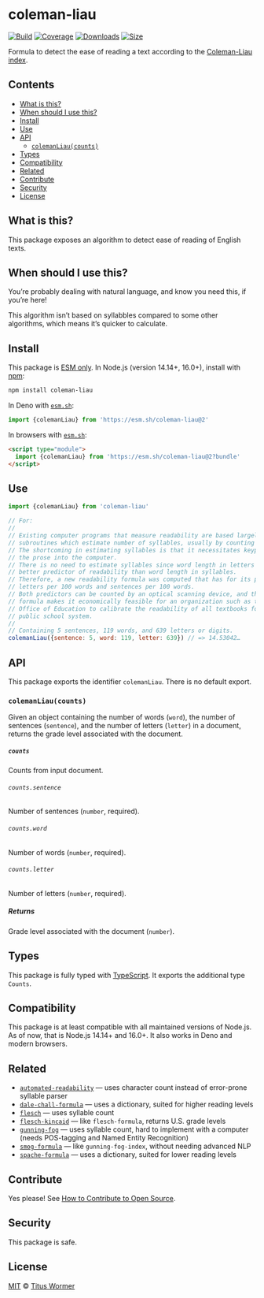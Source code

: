 # coleman-liau

[![Build][build-badge]][build]
[![Coverage][coverage-badge]][coverage]
[![Downloads][downloads-badge]][downloads]
[![Size][size-badge]][size]

Formula to detect the ease of reading a text according to the [Coleman-Liau
index][formula].

## Contents

*   [What is this?](#what-is-this)
*   [When should I use this?](#when-should-i-use-this)
*   [Install](#install)
*   [Use](#use)
*   [API](#api)
    *   [`colemanLiau(counts)`](#colemanliaucounts)
*   [Types](#types)
*   [Compatibility](#compatibility)
*   [Related](#related)
*   [Contribute](#contribute)
*   [Security](#security)
*   [License](#license)

## What is this?

This package exposes an algorithm to detect ease of reading of English texts.

## When should I use this?

You’re probably dealing with natural language, and know you need this, if
you’re here!

This algorithm isn’t based on syllabbles compared to some other algorithms,
which means it’s quicker to calculate.

## Install

This package is [ESM only][esm].
In Node.js (version 14.14+, 16.0+), install with [npm][]:

```sh
npm install coleman-liau
```

In Deno with [`esm.sh`][esmsh]:

```js
import {colemanLiau} from 'https://esm.sh/coleman-liau@2'
```

In browsers with [`esm.sh`][esmsh]:

```html
<script type="module">
  import {colemanLiau} from 'https://esm.sh/coleman-liau@2?bundle'
</script>
```

## Use

```js
import {colemanLiau} from 'coleman-liau'

// For:
//
// Existing computer programs that measure readability are based largely upon
// subroutines which estimate number of syllables, usually by counting vowels.
// The shortcoming in estimating syllables is that it necessitates keypunching
// the prose into the computer.
// There is no need to estimate syllables since word length in letters is a
// better predictor of readability than word length in syllables.
// Therefore, a new readability formula was computed that has for its predictors
// letters per 100 words and sentences per 100 words.
// Both predictors can be counted by an optical scanning device, and thus the
// formula makes it economically feasible for an organization such as the U.S.
// Office of Education to calibrate the readability of all textbooks for the
// public school system.
//
// Containing 5 sentences, 119 words, and 639 letters or digits.
colemanLiau({sentence: 5, word: 119, letter: 639}) // => 14.53042…
```

## API

This package exports the identifier `colemanLiau`.
There is no default export.

### `colemanLiau(counts)`

Given an object containing the number of words (`word`), the number of sentences
(`sentence`), and the number of letters  (`letter`) in a document, returns the
grade level associated with the document.

##### `counts`

Counts from input document.

###### `counts.sentence`

Number of sentences (`number`, required).

###### `counts.word`

Number of words (`number`, required).

###### `counts.letter`

Number of letters (`number`, required).

##### Returns

Grade level associated with the document (`number`).

## Types

This package is fully typed with [TypeScript][].
It exports the additional type `Counts`.

## Compatibility

This package is at least compatible with all maintained versions of Node.js.
As of now, that is Node.js 14.14+ and 16.0+.
It also works in Deno and modern browsers.

## Related

*   [`automated-readability`](https://github.com/words/automated-readability)
    — uses character count instead of error-prone syllable parser
*   [`dale-chall-formula`](https://github.com/words/dale-chall-formula)
    — uses a dictionary, suited for higher reading levels
*   [`flesch`](https://github.com/words/flesch)
    — uses syllable count
*   [`flesch-kincaid`](https://github.com/words/flesch-kincaid)
    — like `flesch-formula`, returns U.S. grade levels
*   [`gunning-fog`](https://github.com/words/gunning-fog)
    — uses syllable count, hard to implement with a computer (needs
    POS-tagging and Named Entity Recognition)
*   [`smog-formula`](https://github.com/words/smog-formula)
    — like `gunning-fog-index`, without needing advanced NLP
*   [`spache-formula`](https://github.com/words/spache-formula)
    — uses a dictionary, suited for lower reading levels

## Contribute

Yes please!
See [How to Contribute to Open Source][contribute].

## Security

This package is safe.

## License

[MIT][license] © [Titus Wormer][author]

<!-- Definitions -->

[build-badge]: https://github.com/words/coleman-liau/workflows/main/badge.svg

[build]: https://github.com/words/coleman-liau/actions

[coverage-badge]: https://img.shields.io/codecov/c/github/words/coleman-liau.svg

[coverage]: https://codecov.io/github/words/coleman-liau

[downloads-badge]: https://img.shields.io/npm/dm/coleman-liau.svg

[downloads]: https://www.npmjs.com/package/coleman-liau

[size-badge]: https://img.shields.io/bundlephobia/minzip/coleman-liau.svg

[size]: https://bundlephobia.com/result?p=coleman-liau

[npm]: https://docs.npmjs.com/cli/install

[esm]: https://gist.github.com/sindresorhus/a39789f98801d908bbc7ff3ecc99d99c

[esmsh]: https://esm.sh

[typescript]: https://www.typescriptlang.org

[contribute]: https://opensource.guide/how-to-contribute/

[license]: license

[author]: https://wooorm.com

[formula]: https://en.wikipedia.org/wiki/Coleman–Liau_index
